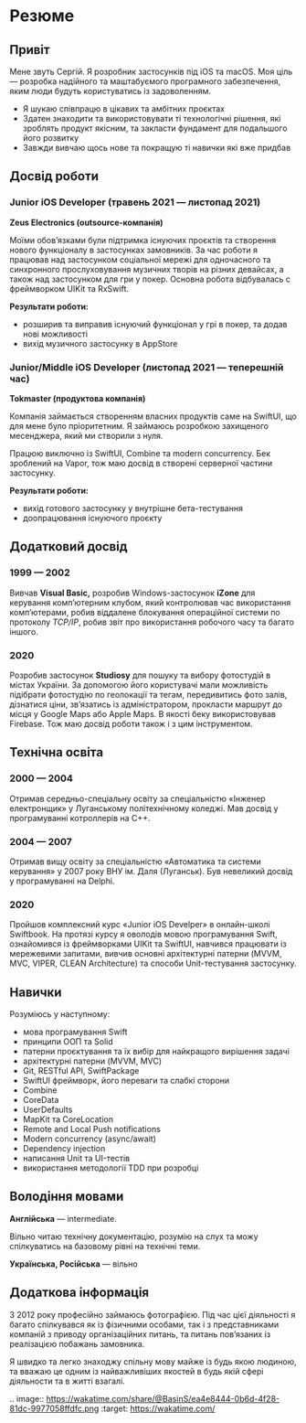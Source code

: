 # Резюме

## Привіт

Мене звуть Сергій. Я розробник застосунків під iOS та macOS. Моя ціль — розробка надійного та маштабуємого програмного забезпечення, яким люди будуть користуватись із задоволенням.

- Я шукаю співпрацю в цікавих та амбітних проєктах
- Здатен знаходити та використовувати ті технологічні рішення, які зроблять продукт якісним, та закласти фундамент для подальшого його розвитку
- Завжди вивчаю щось нове та покращую ті навички які вже придбав

## Досвід роботи

### Junior iOS Developer (травень 2021 — листопад 2021)

**Zeus Electronics (outsource-компанія)**

Моїми обовʼязками були підтримка існуючих проєктів та створення нового функціоналу в застосунках замовників. За час роботи я працював над застосунком соціальної мережі для одночасного та синхронного прослуховування музичних творів на різних девайсах, а також над застосунком для гри у покер. Основна робота відбувалась с фреймворком UIKit та RxSwift.

**Результати роботи:**

- розширив та виправив існуючий функціонал у грі в покер, та додав нові можливості
- вихід музичного застосунку в AppStore

### Junior/Middle iOS Developer (листопад 2021 — теперешній час)

**Tokmaster (продуктова компанія)**

Компанія займається створенням власних продуктів саме на SwiftUI, що для мене було пріоритетним. Я займаюсь розробкою захищеного месенджера, який ми створили з нуля.

Працюю виключно із SwiftUI, Combine та modern concurrency. Бек зроблений на Vapor, тож маю досвід в створені серверної частини застосунку.

**Результати роботи:**

- вихід готового застосунку у внутрішне бета-тестування
- доопрацювання існуючого проєкту

## Додатковий досвід

### 1999 — 2002

Вивчав **Visual Basic,** розробив Windows-застосунок **iZone** для керування компʼютерним клубом, який контролював час використання компʼютерами, робив віддалене блокування операційної системи по протоколу *TCP/IP*, робив звіт про використання робочого часу та багато іншого.

### 2020

Розробив застосунок **Studiosy** для пошуку та вибору фотостудій в містах України. За допомогою його користувачі мали можливість підібрати фотостудію по геолокації та тегам, передивитись фото залів, дізнатися ціни, звʼязатись із адміністратором, прокласти маршрут до місця у Google Maps або Apple Maps. В якості беку використовував Firebase. Тож маю досвід роботи також і з цим інструментом.

## Технічна освіта

### 2000 — 2004

Отримав середньо-спеціальну освіту за спеціальністю «Інженер електронщик» у Луганському політехнічному коледжі. Мав досвід у програмуванні котроллерів на C++.

### 2004 — 2007

Отримав вищу освіту за спеціальністю «Автоматика та системи керування» у 2007 року ВНУ ім. Даля (Луганськ). Був невеликий досвід у програмуванні на Delphi.

### 2020

Пройшов комплексний курс «Junior iOS Develper» в онлайн-школі Swiftbook. На протязі курсу я оволодів мовою програмування Swift, ознайомився із фреймворками UIKit та SwiftUI, навчився працювати із мережевими запитами, вивчив основні архітектурні патерни (MVVM, MVC, VIPER, CLEAN Architecture) та способи Unit-тестування застосунку.

## Навички

Розуміюсь у наступному:

- мова програмування Swift
- принципи ООП та Solid
- патерни проєктування та їх вибір для найкращого вирішення задачі
- архітектурні патерни (MVVM, MVC)
- Git, RESTful API, SwiftPackage
- SwiftUI фреймворк, його переваги та слабкі сторони
- Combine
- CoreData
- UserDefaults
- MapKit та CoreLocation
- Remote and Local Push notifications
- Modern concurrency (async/await)
- Dependency injection
- написання Unit та UI-тестів
- використання методології TDD при розробці

## Володіння мовами

**Англійська** — intermediate.

Вільно читаю технічну документацію, розумію на слух та можу спілкуватись на базовому рівні на технічні теми.

**Українська, Російська** — вільно

## Додаткова інформація

З 2012 року професійно займаюсь фотографією. Під час цієї діяльності я багато спілкувався як із фізичними особами, так і з представниками компаній з приводу організаційних питань, та питань повʼязаних із реалізацією побажань замовника.

Я швидко та легко знаходжу спільну мову майже із будь якою людиною, та вважаю це одним із найважливіших якостей в будь якій сфері діяльности та в житті взагалі.

.. image:: https://wakatime.com/share/@BasinS/ea4e8444-0b6d-4f28-81dc-9977058ffdfc.png
    :target: https://wakatime.com/
